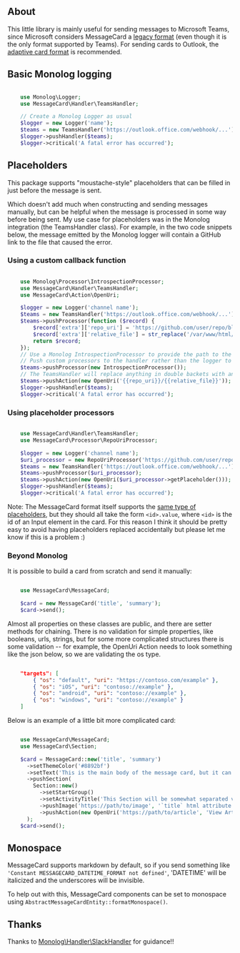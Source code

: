 ## About

This little library is mainly useful for sending messages to Microsoft Teams,
since Microsoft considers MessageCard a [legacy format][] (even though it is the
only format supported by Teams). For sending cards to Outlook, the [adaptive card format][]
is recommended.

## Basic Monolog logging

```php

    use Monolog\Logger;
    use MessageCard\Handler\TeamsHandler;

    // Create a Monolog Logger as usual
    $logger = new Logger('name');
    $teams = new TeamsHandler('https://outlook.office.com/webhook/...');
    $logger->pushHandler($teams);
    $logger->critical('A fatal error has occurred');

```

## Placeholders

This package supports "moustache-style" placeholders that can be filled in just
before the message is sent.

Which doesn't add much when constructing and sending messages manually, but can
be helpful when the message is processed in some way before being sent. My use
case for placeholders was in the Monolog integration (the TeamsHandler class).
For example, in the two code snippets below, the message emitted by the Monolog
logger will contain a GitHub link to the file that caused the error.

### Using a custom callback function

```php

    use Monolog\Processor\IntrospectionProcessor;
    use MessageCard\Handler\TeamsHandler;
    use MessageCard\Action\OpenUri;

    $logger = new Logger('channel name');
    $teams = new TeamsHandler('https://outlook.office.com/webhook/...');
    $teams->pushProcessor(function ($record) {
        $record['extra']['repo_uri'] = 'https://github.com/user/repo/blob/master';
        $record['extra']['relative_file'] = str_replace('/var/www/html/', '', $record['extra']['file']);
        return $record;
    });
    // Use a Monolog IntrospectionProcessor to provide the path to the file that logged this message
    // Push custom processors to the handler rather than the logger to avoid cluttering the output of other handlers
    $teams->pushProcessor(new IntrospectionProcessor());
    // The TeamsHandler will replace anything in double backets with any matching entries from the Monolog record (`$record['extra']`)
    $teams->pushAction(new OpenUri('{{repo_uri}}/{{relative_file}}'));
    $logger->pushHandler($teams);
    $logger->critical('A fatal error has occurred');

```

### Using placeholder processors

```php

    use MessageCard\Handler\TeamsHandler;
    use MessageCard\Processor\RepoUriProcessor;

    $logger = new Logger('channel name');
    $uri_processor = new RepoUriProcessor('https://github.com/user/repo/blob/master', '/var/www/html');
    $teams = new TeamsHandler('https://outlook.office.com/webhook/...');
    $teams->pushProcessor($uri_processor);
    $teams->pushAction(new OpenUri($uri_processor->getPlaceholder()));
    $logger->pushHandler($teams);
    $logger->critical('A fatal error has occurred');

```

Note: The MessageCard format itself supports the
[same type of placeholders][input value substitution], but they should all take
the form `<id>.value`, where `<id>` is the id of an Input element in the card.
For this reason I think it should be pretty easy to avoid having placeholders
replaced accidentally but please let me know if this is a problem :)

### Beyond Monolog

It is possible to build a card from scratch and send it manually:

```php

    use MessageCard\MessageCard;

    $card = new MessageCard('title', 'summary');
    $card->send();

```

Almost all properties on these classes are public, and there are setter methods
for chaining. There is no validation for simple properties, like booleans,
urls, strings, but for some more complicated structures there is some
validation -- for example, the OpenUri Action needs to look something like the
json below, so we are validating the os type.

```json

    "targets": [
        { "os": "default", "uri": "https://contoso.com/example" },
        { "os": "iOS", "uri": "contoso://example" },
        { "os": "android", "uri": "contoso://example" },
        { "os": "windows", "uri": "contoso://example" }
    ]

```

Below is an example of a little bit more complicated card:

```php

    use MessageCard\MessageCard;
    use MessageCard\Section;

    $card = MessageCard::new('title', 'summary')
      ->setThemeColor('#8892bf')
      ->setText('This is the main body of the message card, but it can also contain Sections!')
      ->pushSection(
        Section::new()
          ->setStartGroup()
          ->setActivityTitle('This Section will be somewhat separated visually')
          ->pushImage('https://path/to/image', '`title` html attribute')
          ->pushAction(new OpenUri('https://path/to/article', 'View Article'))
      );
    $card->send();

```

## Monospace

MessageCard supports markdown by default, so if you send something like
`'Constant MESSAGECARD_DATETIME_FORMAT not defined'`, 'DATETIME' will be
italicized and the underscores will be invisible.

To help out with this, MessageCard components can be set to monospace using
`AbstractMessageCardEntity::formatMonospace()`.

## Thanks

Thanks to [Monolog\Handler\SlackHandler][slackhandler] for guidance!!

[input value substitution]: https://docs.microsoft.com/en-us/outlook/actionable-messages/message-card-reference#input-value-substitution
[legacy format]: https://docs.microsoft.com/en-us/outlook/actionable-messages/message-card-reference
[adaptive card format]: https://docs.microsoft.com/en-us/outlook/actionable-messages/adaptive-card
[slackhandler]: https://github.com/Seldaek/monolog/blob/master/src/Monolog/Handler/SlackHandler.php
